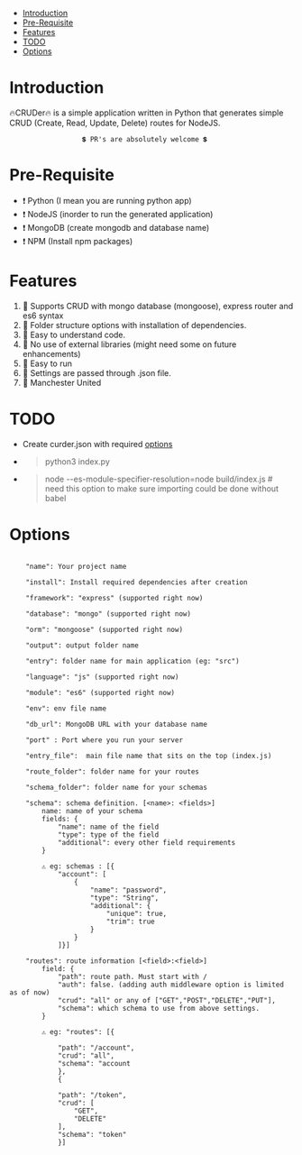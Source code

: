 - [Introduction](#introduction)
- [Pre-Requisite](#pre-requisite)
- [Features](#features)
- [TODO](#todo)
- [Options](#options)



# Introduction 
🔥CRUDer🔥 is a simple application written in Python that generates simple CRUD (Create, Read, Update, Delete) routes for NodeJS. 

                      💲 PR's are absolutely welcome 💲


# Pre-Requisite 
 - ❗ Python (I mean you are running python app)
 - ❗ NodeJS (inorder to run the generated application)
 - ❗ MongoDB (create mongodb and database name)
 - ❗ NPM (Install npm packages)

# Features 

1.  🔴 Supports CRUD with mongo database (mongoose), express router and es6 syntax 
2.  🔴 Folder structure options with installation of dependencies.  
3.  🔴 Easy to understand code.
4.  🔴 No use of external libraries (might need some on future enhancements)
5.  🔴 Easy to run 
6.  🔴 Settings are passed through .json file. 
7.  🔴 Manchester United 


# TODO
- Create curder.json with required [options](#options)
- > python3 index.py 
- > node --es-module-specifier-resolution=node build/index.js  # need this option to make sure importing could be done without babel


# Options

``` 

    "name": Your project name

    "install": Install required dependencies after creation

    "framework": "express" (supported right now)

    "database": "mongo" (supported right now)

    "orm": "mongoose" (supported right now)

    "output": output folder name 

    "entry": folder name for main application (eg: "src")

    "language": "js" (supported right now)

    "module": "es6" (supported right now) 

    "env": env file name 

    "db_url": MongoDB URL with your database name 

    "port" : Port where you run your server 

    "entry_file":  main file name that sits on the top (index.js)

    "route_folder": folder name for your routes 

    "schema_folder": folder name for your schemas 

    "schema": schema definition. [<name>: <fields>]
        name: name of your schema 
        fields: {   
            "name": name of the field 
            "type": type of the field
            "additional": every other field requirements 
        }

        ⚠️ eg: schemas : [{
            "account": [
                {
                    "name": "password",
                    "type": "String",
                    "additional": {
                        "unique": true,
                        "trim": true
                    }
                }
            ]}]

    "routes": route information [<field>:<field>]
        field: {
            "path": route path. Must start with /
            "auth": false. (adding auth middleware option is limited as of now)
            "crud": "all" or any of ["GET","POST","DELETE","PUT"],
            "schema": which schema to use from above settings. 
        }

        ⚠️ eg: "routes": [{
            
            "path": "/account",
            "crud": "all",
            "schema": "account
            },
            {
    
            "path": "/token",
            "crud": [
                "GET",
                "DELETE"
            ],
            "schema": "token"
            }]

    
    

```


